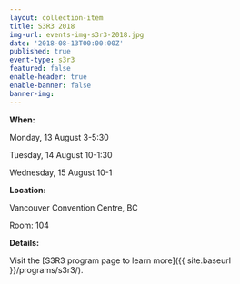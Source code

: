 ```yaml
---
layout: collection-item
title: S3R3 2018
img-url: events-img-s3r3-2018.jpg
date: '2018-08-13T00:00:00Z'
published: true
event-type: s3r3
featured: false
enable-header: true
enable-banner: false
banner-img:
---
```

**When:**

Monday, 13 August 3-5:30

Tuesday, 14 August 10-1:30

Wednesday, 15 August 10-1

**Location:** 

Vancouver Convention Centre, BC

Room: 104

**Details:** 

Visit the [S3R3 program page to learn more]({{ site.baseurl }}/programs/s3r3/).

